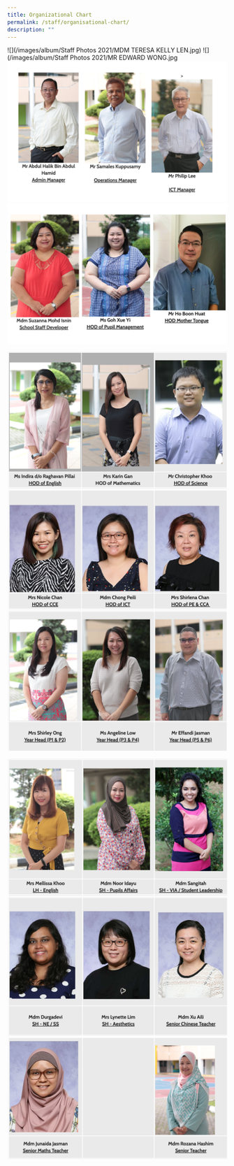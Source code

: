 ```yaml
---
title: Organizational Chart
permalink: /staff/organisational-chart/
description: ""
---
```

![](/images/album/Staff Photos 2021/MDM TERESA KELLY LEN.jpg)
![](/images/album/Staff Photos 2021/MR EDWARD WONG.jpg
![](/images/managers.png)
![](/images/HOD.png)

![](/images/HODs.png)
![](/images/HODs%202.png)
![](/images/Year%20heads.png)

![](/images/LH%20SH.png)
![](/images/SH%202.png)
![](/images/Senior%20staff.png)
